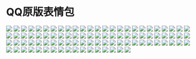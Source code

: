 # QQ原版表情包

![](https://cdn.jsdelivr.net/gh/2x-ercha/twikoo-magic/image/QQ/aini.gif)
![](https://cdn.jsdelivr.net/gh/2x-ercha/twikoo-magic/image/QQ/aixin.gif)
![](https://cdn.jsdelivr.net/gh/2x-ercha/twikoo-magic/image/QQ/aoman.gif)
![](https://cdn.jsdelivr.net/gh/2x-ercha/twikoo-magic/image/QQ/baiyan.gif)
![](https://cdn.jsdelivr.net/gh/2x-ercha/twikoo-magic/image/QQ/bangbangtang.gif)
![](https://cdn.jsdelivr.net/gh/2x-ercha/twikoo-magic/image/QQ/baojin.gif)
![](https://cdn.jsdelivr.net/gh/2x-ercha/twikoo-magic/image/QQ/baoquan.gif)
![](https://cdn.jsdelivr.net/gh/2x-ercha/twikoo-magic/image/QQ/bishi.gif)
![](https://cdn.jsdelivr.net/gh/2x-ercha/twikoo-magic/image/QQ/bizui.gif)
![](https://cdn.jsdelivr.net/gh/2x-ercha/twikoo-magic/image/QQ/cahan.gif)
![](https://cdn.jsdelivr.net/gh/2x-ercha/twikoo-magic/image/QQ/caidao.gif)
![](https://cdn.jsdelivr.net/gh/2x-ercha/twikoo-magic/image/QQ/chi.gif)
![](https://cdn.jsdelivr.net/gh/2x-ercha/twikoo-magic/image/QQ/ciya.gif)
![](https://cdn.jsdelivr.net/gh/2x-ercha/twikoo-magic/image/QQ/dabing.gif)
![](https://cdn.jsdelivr.net/gh/2x-ercha/twikoo-magic/image/QQ/daku.gif)
![](https://cdn.jsdelivr.net/gh/2x-ercha/twikoo-magic/image/QQ/dan.gif)
![](https://cdn.jsdelivr.net/gh/2x-ercha/twikoo-magic/image/QQ/deyi.gif)
![](https://cdn.jsdelivr.net/gh/2x-ercha/twikoo-magic/image/QQ/doge.gif)
![](https://cdn.jsdelivr.net/gh/2x-ercha/twikoo-magic/image/QQ/fadai.gif)
![](https://cdn.jsdelivr.net/gh/2x-ercha/twikoo-magic/image/QQ/fanu.gif)
![](https://cdn.jsdelivr.net/gh/2x-ercha/twikoo-magic/image/QQ/fendou.gif)
![](https://cdn.jsdelivr.net/gh/2x-ercha/twikoo-magic/image/QQ/ganga.gif)
![](https://cdn.jsdelivr.net/gh/2x-ercha/twikoo-magic/image/QQ/gouyin.gif)
![](https://cdn.jsdelivr.net/gh/2x-ercha/twikoo-magic/image/QQ/guzhang.gif)
![](https://cdn.jsdelivr.net/gh/2x-ercha/twikoo-magic/image/QQ/haixiu.gif)
![](https://cdn.jsdelivr.net/gh/2x-ercha/twikoo-magic/image/QQ/hanxiao.gif)
![](https://cdn.jsdelivr.net/gh/2x-ercha/twikoo-magic/image/QQ/haobang.gif)
![](https://cdn.jsdelivr.net/gh/2x-ercha/twikoo-magic/image/QQ/haqian.gif)
![](https://cdn.jsdelivr.net/gh/2x-ercha/twikoo-magic/image/QQ/hecai.gif)
![](https://cdn.jsdelivr.net/gh/2x-ercha/twikoo-magic/image/QQ/hexie.gif)
![](https://cdn.jsdelivr.net/gh/2x-ercha/twikoo-magic/image/QQ/huaixiao.gif)
![](https://cdn.jsdelivr.net/gh/2x-ercha/twikoo-magic/image/QQ/jie.gif)
![](https://cdn.jsdelivr.net/gh/2x-ercha/twikoo-magic/image/QQ/jingkong.gif)
![](https://cdn.jsdelivr.net/gh/2x-ercha/twikoo-magic/image/QQ/jingxi.gif)
![](https://cdn.jsdelivr.net/gh/2x-ercha/twikoo-magic/image/QQ/jingya.gif)
![](https://cdn.jsdelivr.net/gh/2x-ercha/twikoo-magic/image/QQ/juhua.gif)
![](https://cdn.jsdelivr.net/gh/2x-ercha/twikoo-magic/image/QQ/keai.gif)
![](https://cdn.jsdelivr.net/gh/2x-ercha/twikoo-magic/image/QQ/kelian.gif)
![](https://cdn.jsdelivr.net/gh/2x-ercha/twikoo-magic/image/QQ/koubi.gif)
![](https://cdn.jsdelivr.net/gh/2x-ercha/twikoo-magic/image/QQ/ku.gif)
![](https://cdn.jsdelivr.net/gh/2x-ercha/twikoo-magic/image/QQ/kuaikule.gif)
![](https://cdn.jsdelivr.net/gh/2x-ercha/twikoo-magic/image/QQ/kulou.gif)
![](https://cdn.jsdelivr.net/gh/2x-ercha/twikoo-magic/image/QQ/kun.gif)
![](https://cdn.jsdelivr.net/gh/2x-ercha/twikoo-magic/image/QQ/lanqiu.gif)
![](https://cdn.jsdelivr.net/gh/2x-ercha/twikoo-magic/image/QQ/leiben.gif)
![](https://cdn.jsdelivr.net/gh/2x-ercha/twikoo-magic/image/QQ/lenghan.gif)
![](https://cdn.jsdelivr.net/gh/2x-ercha/twikoo-magic/image/QQ/liuhan.gif)
![](https://cdn.jsdelivr.net/gh/2x-ercha/twikoo-magic/image/QQ/liulei.gif)
![](https://cdn.jsdelivr.net/gh/2x-ercha/twikoo-magic/image/QQ/nanguo.gif)
![](https://cdn.jsdelivr.net/gh/2x-ercha/twikoo-magic/image/QQ/OK.gif)
![](https://cdn.jsdelivr.net/gh/2x-ercha/twikoo-magic/image/QQ/penxue.gif)
![](https://cdn.jsdelivr.net/gh/2x-ercha/twikoo-magic/image/QQ/piezui.gif)
![](https://cdn.jsdelivr.net/gh/2x-ercha/twikoo-magic/image/QQ/pijiu.gif)
![](https://cdn.jsdelivr.net/gh/2x-ercha/twikoo-magic/image/QQ/qiang.gif)
![](https://cdn.jsdelivr.net/gh/2x-ercha/twikoo-magic/image/QQ/qiaoda.gif)
![](https://cdn.jsdelivr.net/gh/2x-ercha/twikoo-magic/image/QQ/qinqin.gif)
![](https://cdn.jsdelivr.net/gh/2x-ercha/twikoo-magic/image/QQ/qiudale.gif)
![](https://cdn.jsdelivr.net/gh/2x-ercha/twikoo-magic/image/QQ/quantou.gif)
![](https://cdn.jsdelivr.net/gh/2x-ercha/twikoo-magic/image/QQ/saorao.gif)
![](https://cdn.jsdelivr.net/gh/2x-ercha/twikoo-magic/image/QQ/se.gif)
![](https://cdn.jsdelivr.net/gh/2x-ercha/twikoo-magic/image/QQ/shengli.gif)
![](https://cdn.jsdelivr.net/gh/2x-ercha/twikoo-magic/image/QQ/shouqiang.gif)
![](https://cdn.jsdelivr.net/gh/2x-ercha/twikoo-magic/image/QQ/shuai.gif)
![](https://cdn.jsdelivr.net/gh/2x-ercha/twikoo-magic/image/QQ/shui.gif)
![](https://cdn.jsdelivr.net/gh/2x-ercha/twikoo-magic/image/QQ/tiaopi.gif)
![](https://cdn.jsdelivr.net/gh/2x-ercha/twikoo-magic/image/QQ/touxiao.gif)
![](https://cdn.jsdelivr.net/gh/2x-ercha/twikoo-magic/image/QQ/tu.gif)
![](https://cdn.jsdelivr.net/gh/2x-ercha/twikoo-magic/image/QQ/tuosai.gif)
![](https://cdn.jsdelivr.net/gh/2x-ercha/twikoo-magic/image/QQ/weiqu.gif)
![](https://cdn.jsdelivr.net/gh/2x-ercha/twikoo-magic/image/QQ/weixiao.gif)
![](https://cdn.jsdelivr.net/gh/2x-ercha/twikoo-magic/image/QQ/woshou.gif)
![](https://cdn.jsdelivr.net/gh/2x-ercha/twikoo-magic/image/QQ/wozuimei.gif)
![](https://cdn.jsdelivr.net/gh/2x-ercha/twikoo-magic/image/QQ/wunai.gif)
![](https://cdn.jsdelivr.net/gh/2x-ercha/twikoo-magic/image/QQ/xia.gif)
![](https://cdn.jsdelivr.net/gh/2x-ercha/twikoo-magic/image/QQ/xiaojiujie.gif)
![](https://cdn.jsdelivr.net/gh/2x-ercha/twikoo-magic/image/QQ/xiaoku.gif)
![](https://cdn.jsdelivr.net/gh/2x-ercha/twikoo-magic/image/QQ/xiaoyanger.gif)
![](https://cdn.jsdelivr.net/gh/2x-ercha/twikoo-magic/image/QQ/xieyanxiao.gif)
![](https://cdn.jsdelivr.net/gh/2x-ercha/twikoo-magic/image/QQ/xigua.gif)
![](https://cdn.jsdelivr.net/gh/2x-ercha/twikoo-magic/image/QQ/xu.gif)
![](https://cdn.jsdelivr.net/gh/2x-ercha/twikoo-magic/image/QQ/yangtuo.gif)
![](https://cdn.jsdelivr.net/gh/2x-ercha/twikoo-magic/image/QQ/yinxian.gif)
![](https://cdn.jsdelivr.net/gh/2x-ercha/twikoo-magic/image/QQ/yiwen.gif)
![](https://cdn.jsdelivr.net/gh/2x-ercha/twikoo-magic/image/QQ/youhengheng.gif)
![](https://cdn.jsdelivr.net/gh/2x-ercha/twikoo-magic/image/QQ/youling.gif)
![](https://cdn.jsdelivr.net/gh/2x-ercha/twikoo-magic/image/QQ/yun.gif)
![](https://cdn.jsdelivr.net/gh/2x-ercha/twikoo-magic/image/QQ/zaijian.gif)
![](https://cdn.jsdelivr.net/gh/2x-ercha/twikoo-magic/image/QQ/zhayanjian.gif)
![](https://cdn.jsdelivr.net/gh/2x-ercha/twikoo-magic/image/QQ/zhemo.gif)
![](https://cdn.jsdelivr.net/gh/2x-ercha/twikoo-magic/image/QQ/zhouma.gif)
![](https://cdn.jsdelivr.net/gh/2x-ercha/twikoo-magic/image/QQ/zhuakuang.gif)
![](https://cdn.jsdelivr.net/gh/2x-ercha/twikoo-magic/image/QQ/zuohengheng.gif)
